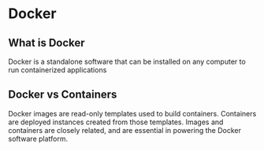 # Docker

## What is Docker
Docker is a standalone software that can be installed on any computer to run containerized applications

## Docker vs Containers
Docker images are read-only templates used to build containers. Containers are deployed instances created from those templates. Images and containers are closely related, and are essential in powering the Docker software platform.